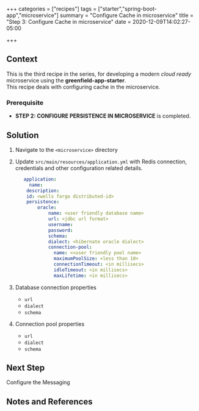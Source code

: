 +++
categories = ["recipes"]
tags = ["starter","spring-boot-app","microservice"]
summary = "Configure Cache in microservice"
title = "Step 3: Configure Cache in microservice"
date = 2020-12-09T14:02:27-05:00

+++

## Context
This is the third recipe in the series, for developing a modern _cloud ready_ microservice using the **greenfield-app-starter**.  
This recipe deals with configuring cache in the microservice.
### Prerequisite

- **STEP 2: CONFIGURE PERSISTENCE IN MICROSERVICE** is completed.

## Solution
 
1. Navigate to the `<microservice>` directory
   
1. Update `src/main/resources/application.yml` with Redis connection, credentials and other configuration related details.

   ```yml
      application:
        name:
       description:
       id: <wells fargo distributed-id>
       persistence:
           oracle:
               name: <user friendly database name>
               url: <jdbc url format>
               username:
               password:
               schema:
               dialect: <hibernate oracle dialect>
               connection-pool:
                 name: <<user friendly pool name>
                 maximumPoolSize: <less than 10>
                 connectionTimeout: <in millisecs>
                 idleTimeout: <in millisecs>
                 maxLifetime: <in millisecs>
   ```
   
1. Database connection properties
   
   - `url`
   - `dialect`
   - `schema`
   
1. Connection pool properties

   - `url`
   - `dialect`
   - `schema`

## Next Step
Configure the Messaging

## Notes and References

